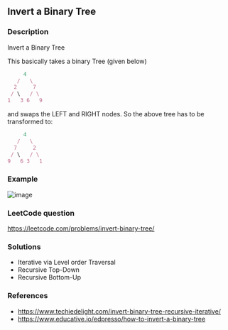 ## Invert a Binary Tree

### Description
Invert a Binary Tree

This basically takes a binary Tree (given below)

```javascript
     4
   /   \
  2     7
 / \   / \
1   3 6   9
```

and swaps the LEFT and RIGHT nodes. So the above tree has to be transformed to:

```javascript
     4
   /   \
  7     2
 / \   / \
9   6 3   1
```

### Example
![image](https://user-images.githubusercontent.com/5446493/88884235-65005480-d1f3-11ea-8518-af766897ab2b.png)


### LeetCode question
https://leetcode.com/problems/invert-binary-tree/

### Solutions
- Iterative via Level order Traversal
- Recursive Top-Down
- Recursive Bottom-Up

### References
- https://www.techiedelight.com/invert-binary-tree-recursive-iterative/
- https://www.educative.io/edpresso/how-to-invert-a-binary-tree